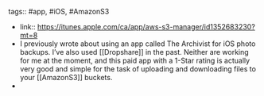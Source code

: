tags:: #app, #iOS, #AmazonS3

- link:: https://itunes.apple.com/ca/app/aws-s3-manager/id1352683230?mt=8
- I previously wrote about using an app called The Archivist for iOS photo backups. I’ve also used [[Dropshare]] in the past. Neither are working for me at the moment, and this paid app with a 1-Star rating is actually very good and simple for the task of uploading and downloading files to your [[AmazonS3]] buckets.
-